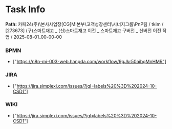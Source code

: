 # Task Info

**Path:** 카페24(주)\본사사업장\[CG]MI본부\고객성장센터\시너지그룹\PnP팀 / tkim / [273673] (구)스마트재고 _ (신)스마트재고 이전 _ 스마트재고 구버전 _ 신버전 이전 작업 / 2025-08-01_00-00-00

### BPMN
- ["https://n8n-mi-003-web.hanpda.com/workflow/9gJkr50aibgMnHMR"]

### JIRA
- ["https://jira.simplexi.com/issues/?jql=labels%20%3D%202024-10-CSD1"]

### WIKI
- ["https://jira.simplexi.com/issues/?jql=labels%20%3D%202024-10-CSD1"]

